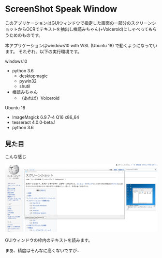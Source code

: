 # ScreenShot Speak Window

このアプリケーションはGUIウィンドウで指定した画面の一部分のスクリーンショットからOCRでテキストを抽出し棒読みちゃん(+Voiceroid)にしゃべってもらうためのものです。

本アプリケーションはwindows10 with WSL (Ubuntu 18) で動くようになっています。
それぞれ、以下の実行環境です。

windows10
- python 3.6
  - desktopmagic
  - pywin32
  - shutil
- 棒読みちゃん
  - （あれば）Voiceroid

Ubuntu 18
- ImageMagick 6.9.7-4 Q16 x86_64
- tesseract 4.0.0-beta.1
- python 3.6

## 見た目

こんな感じ

![アプリの見た目](src/app_image.PNG)

GUIウィンドウの枠内のテキストを読みます。

まあ、精度はそんなに高くないですが...
